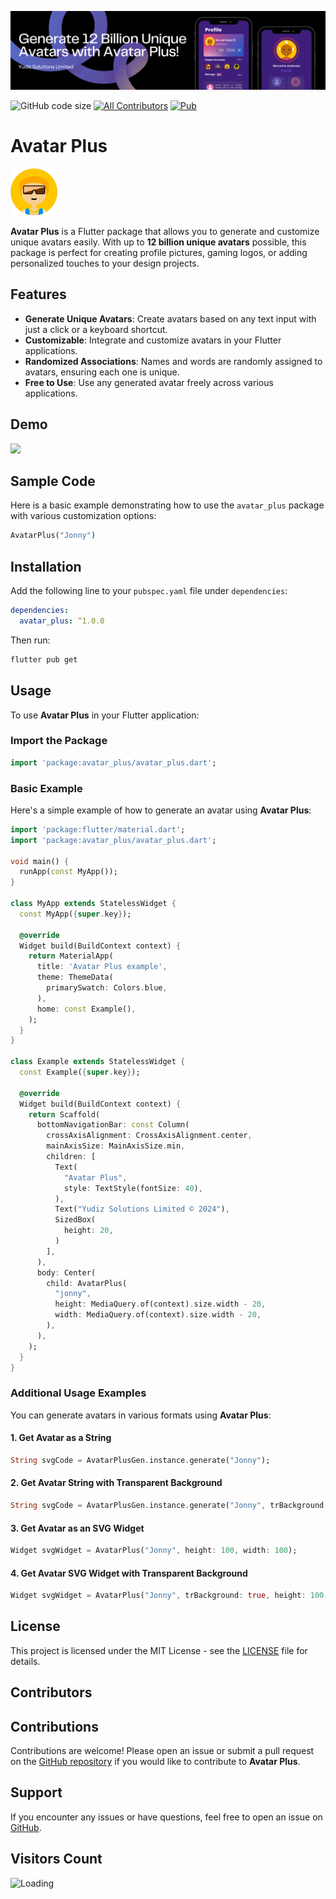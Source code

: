 ![](https://raw.githubusercontent.com/YudizAndroidNareshP/Avatar-Plus/main/screenshots/banner.png)

![GitHub code size](https://img.shields.io/github/languages/code-size/YudizAndroidNareshP/Avatar-Plus)
[![All Contributors](https://img.shields.io/github/all-contributors/YudizAndroidNareshP/Avatar-Plus)](#contributors-)
[![Pub](https://img.shields.io/pub/v/avatar_plus.svg)](https://pub.dartlang.org/packages/avatar_plus)

# Avatar Plus #

<img src="https://raw.githubusercontent.com/YudizAndroidNareshP/Avatar-Plus/main/screenshots/logo.gif?v=001" width="75">

**Avatar Plus** is a Flutter package that allows you to generate and customize unique avatars easily. With up to **12 billion unique avatars** possible, this package is perfect for creating profile pictures, gaming logos, or adding personalized touches to your design projects.

## Features

- **Generate Unique Avatars**: Create avatars based on any text input with just a click or a keyboard shortcut.
- **Customizable**: Integrate and customize avatars in your Flutter applications.
- **Randomized Associations**: Names and words are randomly assigned to avatars, ensuring each one is unique.
- **Free to Use**: Use any generated avatar freely across various applications.

## Demo

<img src="https://raw.githubusercontent.com/YudizAndroidNareshP/Avatar-Plus/main/screenshots/demo.gif?v=001" width="120">

## Sample Code

Here is a basic example demonstrating how to use the `avatar_plus` package with various
customization options:

```dart
AvatarPlus("Jonny")            
```

## Installation

Add the following line to your `pubspec.yaml` file under `dependencies`:

```yaml
dependencies:
  avatar_plus: ^1.0.0
```

Then run:

```bash
flutter pub get
```

## Usage

To use **Avatar Plus** in your Flutter application:

### Import the Package

```dart
import 'package:avatar_plus/avatar_plus.dart';
```

### Basic Example

Here's a simple example of how to generate an avatar using **Avatar Plus**:

```dart
import 'package:flutter/material.dart';
import 'package:avatar_plus/avatar_plus.dart';

void main() {
  runApp(const MyApp());
}

class MyApp extends StatelessWidget {
  const MyApp({super.key});

  @override
  Widget build(BuildContext context) {
    return MaterialApp(
      title: 'Avatar Plus example',
      theme: ThemeData(
        primarySwatch: Colors.blue,
      ),
      home: const Example(),
    );
  }
}

class Example extends StatelessWidget {
  const Example({super.key});

  @override
  Widget build(BuildContext context) {
    return Scaffold(
      bottomNavigationBar: const Column(
        crossAxisAlignment: CrossAxisAlignment.center,
        mainAxisSize: MainAxisSize.min,
        children: [
          Text(
            "Avatar Plus",
            style: TextStyle(fontSize: 40),
          ),
          Text("Yudiz Solutions Limited © 2024"),
          SizedBox(
            height: 20,
          )
        ],
      ),
      body: Center(
        child: AvatarPlus(
          "jonny",
          height: MediaQuery.of(context).size.width - 20,
          width: MediaQuery.of(context).size.width - 20,
        ),
      ),
    );
  }
}
```

### Additional Usage Examples

You can generate avatars in various formats using **Avatar Plus**:

#### 1. Get Avatar as a String
```dart
String svgCode = AvatarPlusGen.instance.generate("Jonny");
```

#### 2. Get Avatar String with Transparent Background
```dart
String svgCode = AvatarPlusGen.instance.generate("Jonny", trBackground: true);
```

#### 3. Get Avatar as an SVG Widget
```dart
Widget svgWidget = AvatarPlus("Jonny", height: 100, width: 100);
```

#### 4. Get Avatar SVG Widget with Transparent Background
```dart
Widget svgWidget = AvatarPlus("Jonny", trBackground: true, height: 100, width: 100);
```

## License

This project is licensed under the MIT License - see the [LICENSE](LICENSE) file for details.

## Contributors

<!-- ALL-CONTRIBUTORS-LIST:START - Do not remove or modify this section -->
<!-- prettier-ignore-start -->
<!-- markdownlint-disable -->

<!-- markdownlint-restore -->
<!-- prettier-ignore-end -->

<!-- ALL-CONTRIBUTORS-LIST:END -->

## Contributions

Contributions are welcome! Please open an issue or submit a pull request on the [GitHub repository](https://github.com/YudizAndroidNareshP/Avatar-Plus) if you would like to contribute to **Avatar Plus**.

## Support

If you encounter any issues or have questions, feel free to open an issue on [GitHub](https://github.com/YudizAndroidNareshP/Avatar-Plus/issues).

## Visitors Count 
<img align="left" src = "https://profile-counter.glitch.me/Avatar-Plus/count.svg" alt ="Loading">
